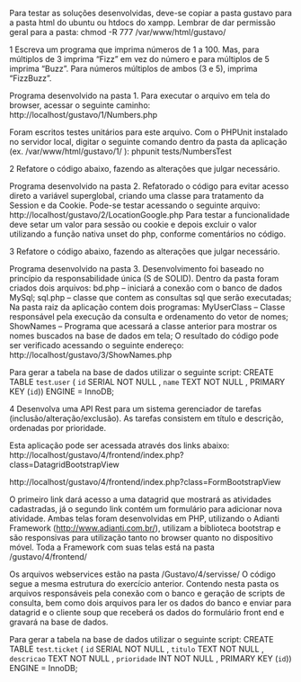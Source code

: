 Para testar as soluções desenvolvidas, deve-se copiar a pasta gustavo para a pasta html do ubuntu ou htdocs do xampp. Lembrar de dar permissão geral para a pasta:
chmod -R 777 /var/www/html/gustavo/

1 Escreva um programa que imprima números de 1 a 100. Mas, para múltiplos de 3 imprima
“Fizz” em vez do número e para múltiplos de 5 imprima “Buzz”. Para números múltiplos
de ambos (3 e 5), imprima “FizzBuzz”.

Programa desenvolvido na pasta 1.
Para executar o arquivo em tela do browser, acessar o seguinte caminho:
http://localhost/gustavo/1/Numbers.php

Foram escritos testes unitários para este arquivo. Com o PHPUnit instalado no servidor local, digitar o seguinte comando dentro da pasta da aplicação (ex. /var/www/html/gustavo/1/ ):
phpunit tests/NumbersTest

2 Refatore o código abaixo, fazendo as alterações que julgar necessário.

Programa desenvolvido na pasta 2.
Refatorado o código para evitar acesso direto a variável superglobal, criando uma classe para tratamento da Session e da Cookie.
Pode-se testar acessando o seguinte arquivo:
http://localhost/gustavo/2/LocationGoogle.php
Para testar a funcionalidade deve setar um valor para sessão ou cookie e depois excluir o valor utilizando a função nativa unset do php, conforme comentários no código.

3 Refatore o código abaixo, fazendo as alterações que julgar necessário.

Programa desenvolvido na pasta 3.
Desenvolvimento foi baseado no princípio da responsabilidade única (S de SOLID).
Dentro da pasta foram criados dois arquivos:
bd.php  – iniciará a conexão com o banco de dados MySql;
sql.php – classe que contem as consultas sql que serão executadas;
Na pasta raiz da aplicação contem dois programas:
MyUserClass – Classe responsável pela execução da consulta e ordenamento do vetor de nomes;
ShowNames  – Programa que acessará a classe anterior para mostrar os nomes buscados na base 		 de dados em tela;
O resultado do código pode ser verificado acessando o seguinte endereço:
http://localhost/gustavo/3/ShowNames.php

Para gerar a tabela na base de dados utilizar o seguinte script:
CREATE TABLE `test`.`user` ( `id` SERIAL NOT NULL , `name` TEXT NOT NULL , PRIMARY KEY (`id`)) ENGINE = InnoDB;

4 Desenvolva uma API Rest para um sistema gerenciador de tarefas (inclusão/alteração/exclusão). As tarefas consistem em título e descrição, ordenadas por prioridade.

Esta aplicação pode ser acessada através dos links abaixo:
http://localhost/gustavo/4/frontend/index.php?class=DatagridBootstrapView

http://localhost/gustavo/4/frontend/index.php?class=FormBootstrapView

O primeiro link dará acesso a uma datagrid que mostrará as atividades cadastradas, já o segundo link contém um formulário para adicionar nova atividade.
Ambas telas foram desenvolvidas em PHP, utilizando o Adianti Framework (http://www.adianti.com.br/), utilizam a biblioteca bootstrap e são responsivas para utilização tanto no browser quanto no dispositivo móvel.
Toda a Framework com suas telas está na pasta /gustavo/4/frontend/

Os arquivos webservices estão na pasta /Gustavo/4/servisse/
O código segue a mesma estrutura do exercício anterior. Contendo nesta pasta os arquivos responsáveis pela conexão com o banco e geração de scripts de consulta, bem como dois arquivos para ler os dados do banco e enviar para datagrid e o cliente soup que receberá os dados do formulário front end e gravará na base de dados.

Para gerar a tabela na base de dados utilizar o seguinte script:
CREATE TABLE `test`.`ticket` ( `id` SERIAL NOT NULL , `titulo` TEXT NOT NULL , `descricao` TEXT NOT NULL , `prioridade` INT NOT NULL , PRIMARY KEY (`id`)) ENGINE = InnoDB;

